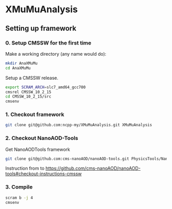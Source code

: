 # XMuMuAnalysis


## Setting up framework
### 0. Setup CMSSW for the first time

Make a working directory (any name would do):
```bash
mkdir AnaXMuMu
cd AnaXMuMu
```

Setup a CMSSW release.

```bash
export SCRAM_ARCH=slc7_amd64_gcc700
cmsrel CMSSW_10_2_15
cd CMSSW_10_2_15/src
cmsenv
```

### 1. Checkout framework

```bash
git clone git@github.com:ncpp-my/XMuMuAnalysis.git XMuMuAnalysis
```

### 2. Checkout NanoAOD-Tools

Get NanoAODTools framework

```bash
git clone git@github.com:cms-nanoAOD/nanoAOD-tools.git PhysicsTools/NanoAODTools

```

Instruction from to https://github.com/cms-nanoAOD/nanoAOD-tools#checkout-instructions-cmssw

### 3. Compile

```bash
scram b -j 4
cmsenv
```
